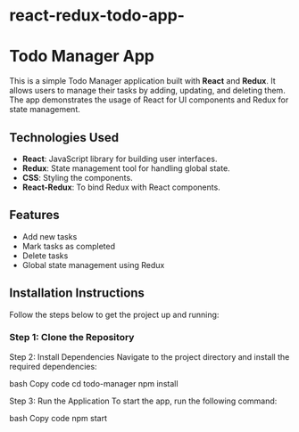 # react-redux-todo-app-
# Todo Manager App

This is a simple Todo Manager application built with **React** and **Redux**. It allows users to manage their tasks by adding, updating, and deleting them. The app demonstrates the usage of React for UI components and Redux for state management.

## Technologies Used

- **React**: JavaScript library for building user interfaces.
- **Redux**: State management tool for handling global state.
- **CSS**: Styling the components.
- **React-Redux**: To bind Redux with React components.

## Features

- Add new tasks
- Mark tasks as completed
- Delete tasks
- Global state management using Redux

## Installation Instructions

Follow the steps below to get the project up and running:

### Step 1: Clone the Repository

Step 2: Install Dependencies
Navigate to the project directory and install the required dependencies:

bash
Copy code
cd todo-manager
npm install

Step 3: Run the Application
To start the app, run the following command:

bash
Copy code
npm start
